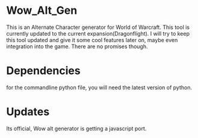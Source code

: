 # Wow_Alt_Gen
This is an Alternate Character generator for World of Warcraft. This tool is currently updated to the current expansion(Dragonflight). I will try to keep this tool updated and give it some cool features later on, maybe even integration into the game.
There are no promises though.
 
# Dependencies
for the commandline python file, you will need the latest version of python.

# Updates
Its official, Wow alt generator is getting a javascript port.
